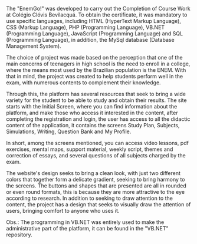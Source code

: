 The "EnemGo!" was developed to carry out the Completion of Course Work at Colégio Clóvis Bevilacquá. To obtain the certificate, it was mandatory to use specific languages, including HTML (HyperText Markup Language), CSS (Markup Language), PHP (Programming Language), VB.NET (Programming Language), JavaScript (Programming Language) and SQL (Programming Language), in addition, the MySql database (Database Management System).

The choice of project was made based on the perception that one of the main concerns of teenagers in high school is the need to enroll in a college, where the means most used by the Brazilian population is the ENEM. With that in mind, the project was created to help students perform well in the exam, with numerous contents to complement their knowledge.

Through this, the platform has several resources that seek to bring a wide variety for the student to be able to study and obtain their results. The site starts with the Initial Screen, where you can find information about the platform, and make those who access it interested in the content, after completing the registration and login, the user has access to all the didactic content of the application, it contains the screens Study Plan, Subjects, Simulations, Writing, Question Bank and My Profile.

In short, among the screens mentioned, you can access video lessons, pdf exercises, mental maps, support material, weekly script, themes and correction of essays, and several questions of all subjects charged by the exam.

The website's design seeks to bring a clean look, with just two different colors that together form a delicate gradient, seeking to bring harmony to the screens. The buttons and shapes that are presented are all in rounded or even round formats, this is because they are more attractive to the eye according to research. In addition to seeking to draw attention to the content, the project has a design that seeks to visually draw the attention of users, bringing comfort to anyone who uses it.

Obs.: The programming in VB.NET was entirely used to make the administrative part of the platform, it can be found in the "VB.NET" repository.

